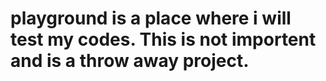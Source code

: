 # playground is a place where i will test my codes. This is not importent and is a throw away project.
